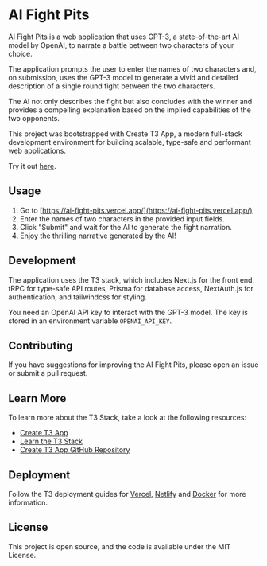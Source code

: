 # AI Fight Pits

AI Fight Pits is a web application that uses GPT-3, a state-of-the-art AI model by OpenAI, to narrate a battle between two characters of your choice.

The application prompts the user to enter the names of two characters and, on submission, uses the GPT-3 model to generate a vivid and detailed description of a single round fight between the two characters.

The AI not only describes the fight but also concludes with the winner and provides a compelling explanation based on the implied capabilities of the two opponents.

This project was bootstrapped with Create T3 App, a modern full-stack development environment for building scalable, type-safe and performant web applications.

Try it out [here](https://ai-fight-pits.vercel.app/).

## Usage

1. Go to [https://ai-fight-pits.vercel.app/](https://ai-fight-pits.vercel.app/)
2. Enter the names of two characters in the provided input fields.
3. Click "Submit" and wait for the AI to generate the fight narration.
4. Enjoy the thrilling narrative generated by the AI!

## Development

The application uses the T3 stack, which includes Next.js for the front end, tRPC for type-safe API routes, Prisma for database access, NextAuth.js for authentication, and tailwindcss for styling.

You need an OpenAI API key to interact with the GPT-3 model. The key is stored in an environment variable `OPENAI_API_KEY`.

## Contributing

If you have suggestions for improving the AI Fight Pits, please open an issue or submit a pull request.

## Learn More

To learn more about the T3 Stack, take a look at the following resources:

- [Create T3 App](https://create.t3.gg/)
- [Learn the T3 Stack](https://create.t3.gg/en/faq#what-learning-resources-are-currently-available)
- [Create T3 App GitHub Repository](https://github.com/t3-oss/create-t3-app)

## Deployment

Follow the T3 deployment guides for [Vercel](https://create.t3.gg/en/deployment/vercel), [Netlify](https://create.t3.gg/en/deployment/netlify) and [Docker](https://create.t3.gg/en/deployment/docker) for more information.

## License

This project is open source, and the code is available under the MIT License.
